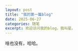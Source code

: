 ```yaml
---
layout: post
title: "我的第一篇blog"
date: 2025-06-27
categories: 随笔
excerpt: 欢迎访问我的blog，我叫星。
---
```


啥也没有，哈哈。
